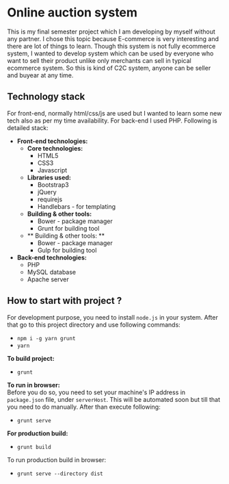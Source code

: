 # Online auction system #

This is my final semester project which I am developing by myself without any partner. 
I chose this topic because E-commerce is very interesting and there are lot of things to learn. Though this system is not fully ecommerce system, I wanted to develop system which can be used by everyone who want to sell their product unlike only merchants can sell in typical ecommerce system. So this is kind of C2C system, anyone can be seller and buyear at any time. 

## Technology stack ##
For front-end, normally html/css/js are used but I wanted to learn some new tech also as per my time availability. For back-end I used PHP. Following is detailed stack:

- **Front-end technologies:**
    - **Core technologies:**
        - HTML5
        - CSS3
        - Javascript
    - **Libraries used:**
        - Bootstrap3
        - jQuery
        - requirejs
        - Handlebars - for templating
    - **Building & other tools:**
        - Bower - package manager
        - Grunt for building tool
    - ** Building & other tools: **
        - Bower - package manager
        - Gulp for building tool
- **Back-end technologies:**
    - PHP
    - MySQL database
    - Apache server

## How to start with project ? ##
For development purpose, you need to install `node.js` in your system. After that go to this project directory and use following commands:
  - `npm i -g yarn grunt`
  - `yarn`

**To build project:**  
  - `grunt`

**To run in browser:**  
Before you do so, you need to set your machine's IP address in `package.json` file, under `serverHost`. This will be automated soon but till that you need to do manually. After than execute following:
  - `grunt serve`

**For production build:**
  - `grunt build`

To run production build in browser:
  - `grunt serve --directory dist`